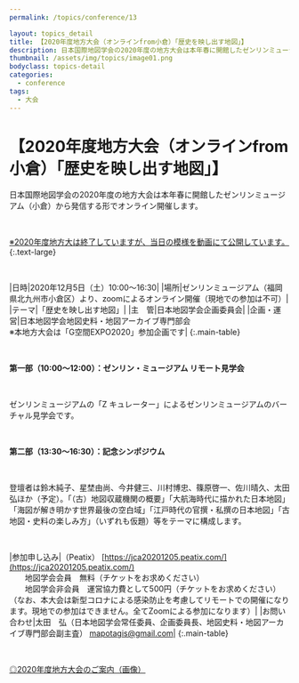 ```yaml
---
permalink: /topics/conference/13

layout: topics_detail
title: 【2020年度地方大会（オンラインfrom小倉）「歴史を映し出す地図」】
description: 日本国際地図学会の2020年度の地方大会は本年春に開館したゼンリンミュージアム（小倉）から発信する形でオンライン開催します。
thumbnail: /assets/img/topics/image01.png
bodyclass: topics-detail
categories:
  - conference
tags:
  - 大会
---
```


# 【2020年度地方大会（オンラインfrom小倉）「歴史を映し出す地図」】
日本国際地図学会の2020年度の地方大会は本年春に開館したゼンリンミュージアム（小倉）から発信する形でオンライン開催します。

<br>

[※2020年度地方大は終了していますが、当日の模様を動画にて公開しています。](https://drive.google.com/file/d/1FspWGDfQxOkosLJg7UH0hwMtIWUBJN4l/view?usp=sharing)
{:.text-large}

<br>

|日時|2020年12月5日（土）10:00～16:30|
|場所|ゼンリンミュージアム（福岡県北九州市小倉区）より、zoomによるオンライン開催（現地での参加は不可）|
|テーマ|「歴史を映し出す地図」|
|主　管|日本地図学会企画委員会|
|企画・運営|日本地図学会地図史料・地図アーカイブ専門部会<br>※本地方大会は「G空間EXPO2020」参加企画です|
{:.main-table}

<br>

**第一部（10:00～12:00）：ゼンリン・ミュージアム リモート見学会**

<br>

ゼンリンミュージアムの「Z キュレーター」によるゼンリンミュージアムのバーチャル見学会です。

<br>

**第二部（13:30～16:30）：記念シンポジウム**

<br>

登壇者は鈴木純子、星埜由尚、今井健三、川村博忠、篠原啓一、佐川晴久、太田　弘ほか（予定）。「（古）地図収蔵機関の概要」「大航海時代に描かれた日本地図」「海図が解き明かす世界最後の空白域」「江戸時代の官撰・私撰の日本地図」「古地図・史料の楽しみ方」（いずれも仮題）等をテーマに構成します。

<br>

|参加申し込み|（Peatix） [https://jca20201205.peatix.com/](https://jca20201205.peatix.com/)<br>　　地図学会会員　無料（チケットをお求めください）<br>　　地図学会非会員　運営協力費として500円（チケットをお求めください）<br>（なお、本大会は新型コロナによる感染防止を考慮してリモートでの開催になります。現地での参加はできません。全てZoomによる参加になります）|
|お問い合わせ|太田　弘（日本地図学会常任委員、企画委員長、地図史料・地図アーカイブ専門部会副主査） [mapotagis@gmail.com](<mailto:umapotagis@gmail.com>)|
{:.main-table}

<br>

[◎2020年度地方大会のご案内（画像）](../../archive/file/program/kokura2020.png)
